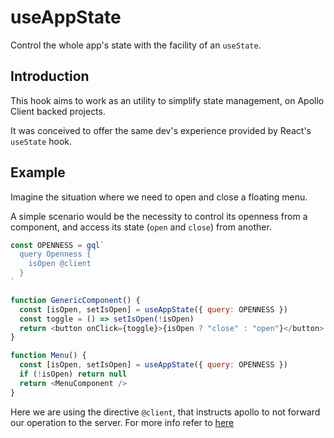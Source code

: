 # useAppState

Control the whole app's state with the facility of an `useState`.

## Introduction

This hook aims to work as an utility to simplify state management, on Apollo Client backed projects.

It was conceived to offer the same dev's experience provided by React's `useState` hook.

## Example

Imagine the situation where we need to open and close a floating menu.

A simple scenario would be the necessity to control its openness from a component, and access its state (`open` and `close`) from another.

```js
const OPENNESS = gql`
  query Openness {
    isOpen @client
  }
`

function GenericComponent() {
  const [isOpen, setIsOpen] = useAppState({ query: OPENNESS })
  const toggle = () => setIsOpen(!isOpen)
  return <button onClick={toggle}>{isOpen ? "close" : "open"}</button>
}

function Menu() {
  const [isOpen, setIsOpen] = useAppState({ query: OPENNESS })
  if (!isOpen) return null
  return <MenuComponent />
}
```

Here we are using the directive `@client`, that instructs apollo to not forward our operation to the server. For more info refer to [here](https://www.apollographql.com/docs/react/essentials/local-state/)
